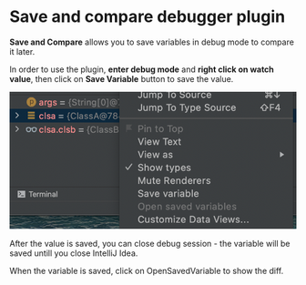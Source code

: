 # Save and compare debugger plugin


<!-- Plugin description -->
**Save and Compare** allows you to save variables in debug mode to compare it later.

In order to use the plugin, **enter debug mode** and **right click on watch value**, then click on **Save Variable** button to save the value.

![Test Image 1](img1.png)

After the value is saved, you can close debug session - the variable will be saved untill you close IntelliJ Idea.

When the variable is saved, click on OpenSavedVariable to show the diff.
